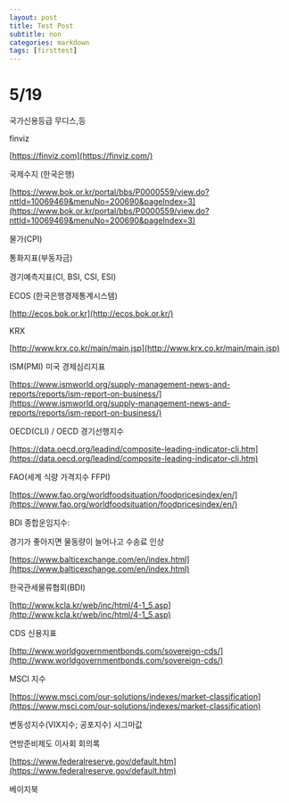 ```yaml
---
layout: post
title: Test Post
subtitle: non
categories: markdown
tags: [firsttest]
---
```


# 5/19

국가신용등급 무디스,등

finviz

[https://finviz.com](https://finviz.com/)

국제수지 (한국은행)

[https://www.bok.or.kr/portal/bbs/P0000559/view.do?nttId=10069469&menuNo=200690&pageIndex=3](https://www.bok.or.kr/portal/bbs/P0000559/view.do?nttId=10069469&menuNo=200690&pageIndex=3)

물가(CPI)

통화지표(부동자금)

경기예측지표(CI, BSI, CSI, ESI)

ECOS (한국은행경제통계시스템)

[http://ecos.bok.or.kr](http://ecos.bok.or.kr/)

KRX

[http://www.krx.co.kr/main/main.jsp](http://www.krx.co.kr/main/main.jsp)

ISM(PMI) 미국 경제심리지표

[https://www.ismworld.org/supply-management-news-and-reports/reports/ism-report-on-business/](https://www.ismworld.org/supply-management-news-and-reports/reports/ism-report-on-business/)

OECD(CLI) / OECD 경기선행지수

[https://data.oecd.org/leadind/composite-leading-indicator-cli.htm](https://data.oecd.org/leadind/composite-leading-indicator-cli.htm)

FAO(세계 식량 가격지수 FFPI)

[https://www.fao.org/worldfoodsituation/foodpricesindex/en/](https://www.fao.org/worldfoodsituation/foodpricesindex/en/)

BDI 종합운임지수:

경기가 좋아지면 물동량이 늘어나고 수송료 인상

[https://www.balticexchange.com/en/index.html](https://www.balticexchange.com/en/index.html)

한국관세물류협회(BDI)

[http://www.kcla.kr/web/inc/html/4-1_5.asp](http://www.kcla.kr/web/inc/html/4-1_5.asp)

CDS 신용지표

[http://www.worldgovernmentbonds.com/sovereign-cds/](http://www.worldgovernmentbonds.com/sovereign-cds/)

MSCI 지수

[https://www.msci.com/our-solutions/indexes/market-classification](https://www.msci.com/our-solutions/indexes/market-classification)

변동성지수(VIX지수; 공포지수) 시그마값

연방준비제도 이사회 회의록

[https://www.federalreserve.gov/default.htm](https://www.federalreserve.gov/default.htm)

베이지북